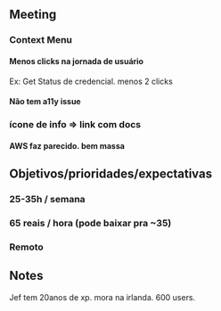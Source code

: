 ## Meeting

### Context Menu
#### Menos clicks na jornada de usuário
Ex: Get Status de credencial. menos 2 clicks
#### Não tem a11y issue

### ícone de info => link com docs
#### AWS faz parecido. bem massa


## Objetivos/prioridades/expectativas
### 25-35h / semana
### 65 reais / hora (pode baixar pra ~35)

### Remoto

## Notes
Jef tem 20anos de xp. mora na irlanda. 600 users.



